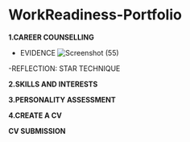 # WorkReadiness-Portfolio

**1.CAREER COUNSELLING**
- EVIDENCE 
![Screenshot (55)](https://github.com/user-attachments/assets/4fcedc01-adf4-4c09-8475-d2ef04432bf5)

-REFLECTION: STAR TECHNIQUE

**2.SKILLS AND INTERESTS**

**3.PERSONALITY ASSESSMENT**

**4.CREATE A CV**


**CV SUBMISSION**
